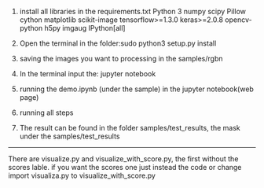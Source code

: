 1. install all libraries in the requirements.txt
    Python 3
    numpy
    scipy
    Pillow
    cython
    matplotlib
    scikit-image
    tensorflow>=1.3.0 
    keras>=2.0.8
    opencv-python
    h5py
    imgaug
    IPython[all]

2. Open the terminal in the folder:sudo python3 setup.py install

3. saving the images you want to processing in the samples/rgbn

4. In the terminal input the: jupyter notebook

5. running the demo.ipynb (under the sample) in the jupyter notebook(web page)

6. running all steps

7. The result can be found in the folder samples/test_results, the mask under the samples/test_results

************************************************
There are visualize.py and visualize_with_score.py, the first without the scores lable.
if you want the scores one just instead the code or change import visualiza.py to visualize_with_score.py
